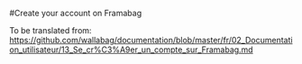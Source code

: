 #Create your account on Framabag

To be translated from: https://github.com/wallabag/documentation/blob/master/fr/02_Documentation_utilisateur/13_Se_cr%C3%A9er_un_compte_sur_Framabag.md
